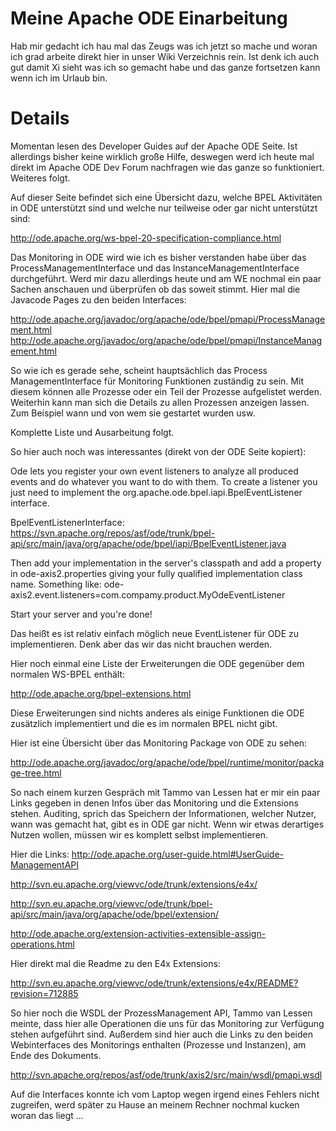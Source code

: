 # Meine Apache ODE Einarbeitung #

Hab mir gedacht ich hau mal das Zeugs was ich jetzt so mache und woran ich grad arbeite direkt hier in unser Wiki Verzeichnis rein.
Ist denk ich auch gut damit Xi sieht was ich so gemacht habe und das ganze fortsetzen kann wenn ich im Urlaub bin.


# Details #

Momentan lesen des Developer Guides auf der Apache ODE Seite. Ist allerdings bisher keine wirklich große Hilfe, deswegen werd ich heute mal direkt im Apache ODE Dev Forum nachfragen wie das ganze so funktioniert. Weiteres folgt.

Auf dieser Seite befindet sich eine Übersicht dazu, welche BPEL Aktivitäten in ODE unterstützt sind und welche nur teilweise oder gar nicht unterstützt sind:

http://ode.apache.org/ws-bpel-20-specification-compliance.html

Das Monitoring in ODE wird wie ich es bisher verstanden habe über das ProcessManagementInterface und das InstanceManagementInterface durchgeführt. Werd mir dazu allerdings heute und am WE nochmal ein paar Sachen anschauen und überprüfen ob das soweit stimmt. Hier mal die Javacode Pages zu den beiden Interfaces:

http://ode.apache.org/javadoc/org/apache/ode/bpel/pmapi/ProcessManagement.html
http://ode.apache.org/javadoc/org/apache/ode/bpel/pmapi/InstanceManagement.html

So wie ich es gerade sehe, scheint hauptsächlich das Process ManagementInterface für Monitoring Funktionen zuständig zu sein. Mit diesem können alle Prozesse oder ein Teil der Prozesse aufgelistet werden. Weiterhin kann man sich die Details zu allen Prozessen anzeigen lassen. Zum Beispiel wann und von wem sie gestartet wurden usw.

Komplette Liste und Ausarbeitung folgt.

So hier auch noch was interessantes (direkt von der ODE Seite kopiert):

Ode lets you register your own event listeners to analyze all produced events and do whatever you want to do with them. To create a listener you just need to implement the org.apache.ode.bpel.iapi.BpelEventListener interface.

BpelEventListenerInterface: https://svn.apache.org/repos/asf/ode/trunk/bpel-api/src/main/java/org/apache/ode/bpel/iapi/BpelEventListener.java

Then add your implementation in the server's classpath and add a property in ode-axis2.properties giving your fully qualified implementation class name. Something like:
ode-axis2.event.listeners=com.compamy.product.MyOdeEventListener

Start your server and you're done!

Das heißt es ist relativ einfach möglich neue EventListener für ODE zu implementieren. Denk aber das wir das nicht brauchen werden.

Hier noch einmal eine Liste der Erweiterungen die ODE gegenüber dem normalen WS-BPEL enthält:

http://ode.apache.org/bpel-extensions.html

Diese Erweiterungen sind nichts anderes als einige Funktionen die ODE zusätzlich implementiert und die es im normalen BPEL nicht gibt.

Hier ist eine Übersicht über das Monitoring Package von ODE zu sehen:

http://ode.apache.org/javadoc/org/apache/ode/bpel/runtime/monitor/package-tree.html


So nach einem kurzen Gespräch mit Tammo van Lessen hat er mir ein paar Links gegeben in denen Infos über das Monitoring und die Extensions stehen.
Auditing, sprich das Speichern der Informationen, welcher Nutzer, wann was gemacht hat, gibt es in ODE gar nicht. Wenn wir etwas derartiges Nutzen wollen, müssen wir es komplett selbst implementieren.

Hier die Links:
http://ode.apache.org/user-guide.html#UserGuide-ManagementAPI

http://svn.eu.apache.org/viewvc/ode/trunk/extensions/e4x/

http://svn.eu.apache.org/viewvc/ode/trunk/bpel-api/src/main/java/org/apache/ode/bpel/extension/

http://ode.apache.org/extension-activities-extensible-assign-operations.html

Hier direkt mal die Readme zu den E4x Extensions:

http://svn.eu.apache.org/viewvc/ode/trunk/extensions/e4x/README?revision=712885

So hier noch die WSDL der ProzessManagement API, Tammo van Lessen meinte, dass hier alle Operationen die uns für das Monitoring zur Verfügung stehen aufgeführt sind. Außerdem sind hier auch die Links zu den beiden Webinterfaces des Monitorings enthalten (Prozesse und Instanzen), am Ende des Dokuments.

http://svn.apache.org/repos/asf/ode/trunk/axis2/src/main/wsdl/pmapi.wsdl

Auf die Interfaces konnte ich vom Laptop wegen irgend eines Fehlers nicht zugreifen, werd später zu Hause an meinem Rechner nochmal kucken woran das liegt ...